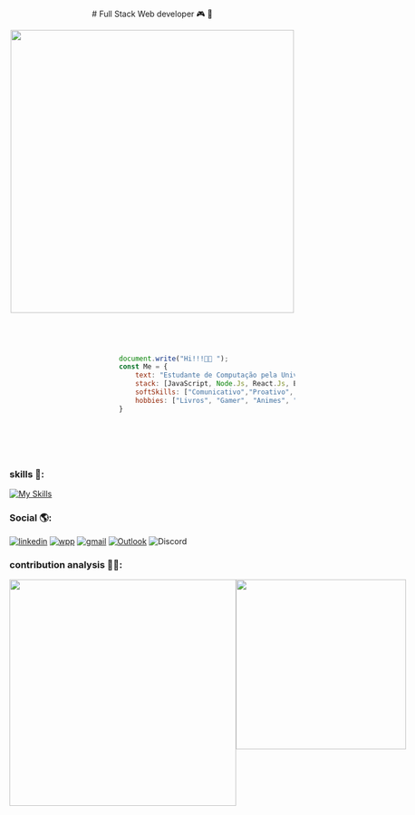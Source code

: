 

<div style="text-align: center;">
 #  Full Stack Web developer 🎮 🚀 
</div>



<p align="center">
    <img src="https://steamuserimages-a.akamaihd.net/ugc/960859808809859311/D31B9B703D93A1769ED66E4F8CDCD1CDCBF00A48/?imw=5000&imh=5000&ima=fit&impolicy=Letterbox&imcolor=%23000000&letterbox=false" width="500px" />
</p>



 ``` javascript
                    
                    
                       
         
                            document.write("Hi!!!👋🏼 ");
                            const Me = {
                                text: "Estudante de Computação pela Universidade Federal da Bahia e Estudante de Análise e Desenvolvimento de sistemas pela Universidade Salvador. 📚 ",
                                stack: [JavaScript, Node.Js, React.Js, Express.Js],
                                softSkills: ["Comunicativo","Proativo", "Analitico", "Criativo", "Trabalho em equipe", "resolução de problemas"],
                                hobbies: ["Livros", "Gamer", "Animes", "Series", "Bike", "Mergulho"]
                            }
                    
        
        
            
                 
 ```











### skills 🧩:
[![My Skills](https://skillicons.dev/icons?i=js,html,css,react,express,bootstrap,vue,webpack,python,nodejs,jest,linux,netlify,postman)](https://skillicons.dev)




###     Social 🌎:
[![linkedin](https://img.shields.io/badge/LinkedIn-0077B5?style=for-the-badge&logo=linkedin&logoColor=white)](https://www.linkedin.com/in/caique-menezes-491930214/)
[![wpp](https://img.shields.io/badge/WhatsApp-25D366?style=for-the-badge&logo=whatsapp&logoColor=white)](https://wa.me/5571988372142)
[![gmail](https://img.shields.io/badge/Gmail-D14836?style=for-the-badge&logo=gmail&logoColor=white)](mailto:caiqueznk@gmail.com)
[![Outlook](https://img.shields.io/badge/Microsoft_Outlook-0078D4?style=for-the-badge&logo=microsoft-outlook&logoColor=white)](mailto:caiquemenezes1@outlook.com)
![Discord](https://img.shields.io/badge/Discord-%235865F2.svg?style=for-the-badge&logo=discord&logoColor=white)

### contribution analysis 👨‍💻:
<div style="display:flex; justify-content: space-between;">
    <img src="https://github-readme-stats.vercel.app/api?username=caiquedevjs&show_icons=true&theme=tokyonight" width="400px" />
    <img src="https://github-readme-stats.vercel.app/api/top-langs/?username=caiquedevjs&layout=compact&theme=tokyonight" width="300px" />
</div>







